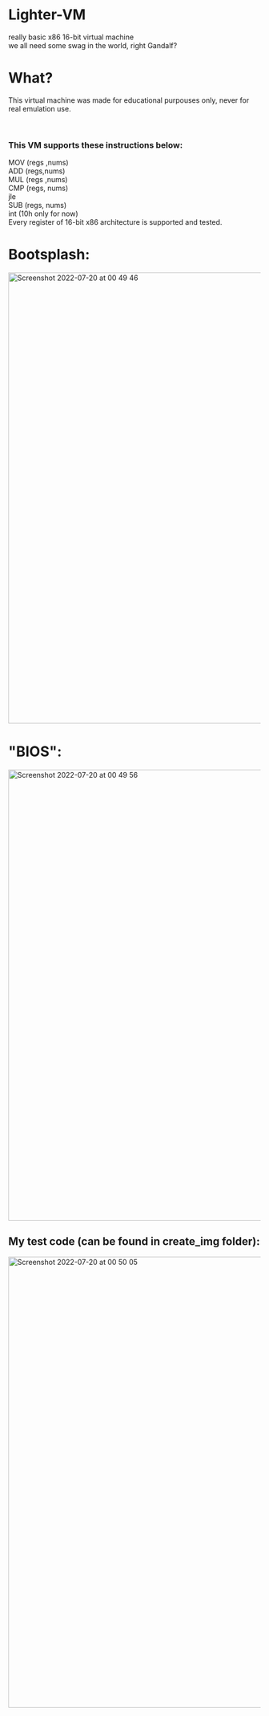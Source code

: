 # Lighter-VM
really basic x86 16-bit virtual machine
<br>
we all need some swag in the world, right Gandalf?


<h1>What?</h1>
<p>This virtual machine was made for educational purpouses only, never for real emulation use.</p>
<br>
<h3>This VM supports these instructions below:</h3>
MOV (regs ,nums)
<br>
ADD (regs,nums)
<br>
MUL (regs ,nums)
<br>
CMP (regs, nums)
<br>
jle
<br>
SUB (regs, nums)
<br>
int (10h only for now)

<br>
Every register of 16-bit x86 architecture is supported and tested.

<h1>Bootsplash:</h1>
<img width="899" alt="Screenshot 2022-07-20 at 00 49 46" src="https://user-images.githubusercontent.com/59802817/180470121-b460d31b-3da6-4d0e-ba9e-1a7ff567a9ee.png">

<h1>"BIOS":</h1>

<img width="899" alt="Screenshot 2022-07-20 at 00 49 56" src="https://user-images.githubusercontent.com/59802817/180470229-b6f9933a-a659-40c0-92b4-68a1c237126b.png">
 
<h2>My test code (can be found in create_img folder):</h2>
<img width="899" alt="Screenshot 2022-07-20 at 00 50 05" src="https://user-images.githubusercontent.com/59802817/180470377-eface05d-e5e2-4b22-884b-edaf4a06f3fd.png">

